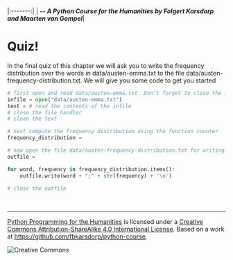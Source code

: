 
<BR>

|:-------:|
| <span style="font-size: 100%"><b>_-- A Python Course for the Humanities by Folgert Karsdorp and Maarten van Gompel_</b></span>|

# Quiz!

In the final quiz of this chapter we will ask you to write the frequency distribution over the words in data/austen-emma.txt to the file data/austen-frequency-distribution.txt. We will give you some code to get you started

```python runnable
# first open and read data/austen-emma.txt. Don't forget to close the infile
infile = open("data/austen-emma.txt")
text = # read the contents of the infile
# close the file handler
# clean the text

# next compute the frequency distribution using the function counter
frequency_distribution = 

# now open the file data/austen-frequency-distribution.txt for writing
outfile = 

for word, frequency in frequency_distribution.items():
    outfile.write(word + ";" + str(frequency) + '\n')
    
# close the outfile
```

<BR>

----

[Python Programming for the Humanities](http://fbkarsdorp.github.io/python-course) is licensed under a [Creative Commons Attribution-ShareAlike 4.0 International License](https://creativecommons.org/licenses/by-sa/4.0/). Based on a work at https://github.com/fbkarsdorp/python-course.

![Creative Commons](CreativeCommons.png)

